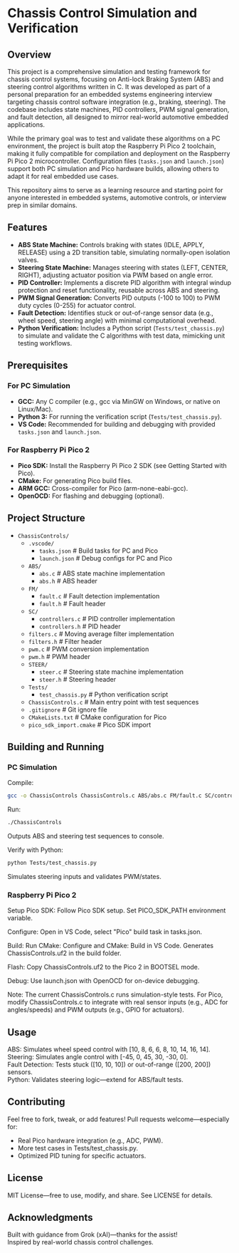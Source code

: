 # Chassis Control Simulation and Verification

## Overview
This project is a comprehensive simulation and testing framework for chassis control systems, focusing on Anti-lock Braking System (ABS) and steering control algorithms written in C. It was developed as part of a personal preparation for an embedded systems engineering interview targeting chassis control software integration (e.g., braking, steering). The codebase includes state machines, PID controllers, PWM signal generation, and fault detection, all designed to mirror real-world automotive embedded applications.

While the primary goal was to test and validate these algorithms on a PC environment, the project is built atop the Raspberry Pi Pico 2 toolchain, making it fully compatible for compilation and deployment on the Raspberry Pi Pico 2 microcontroller. Configuration files (`tasks.json` and `launch.json`) support both PC simulation and Pico hardware builds, allowing others to adapt it for real embedded use cases.

This repository aims to serve as a learning resource and starting point for anyone interested in embedded systems, automotive controls, or interview prep in similar domains.

## Features
- **ABS State Machine:** Controls braking with states (IDLE, APPLY, RELEASE) using a 2D transition table, simulating normally-open isolation valves.
- **Steering State Machine:** Manages steering with states (LEFT, CENTER, RIGHT), adjusting actuator position via PWM based on angle error.
- **PID Controller:** Implements a discrete PID algorithm with integral windup protection and reset functionality, reusable across ABS and steering.
- **PWM Signal Generation:** Converts PID outputs (-100 to 100) to PWM duty cycles (0-255) for actuator control.
- **Fault Detection:** Identifies stuck or out-of-range sensor data (e.g., wheel speed, steering angle) with minimal computational overhead.
- **Python Verification:** Includes a Python script (`Tests/test_chassis.py`) to simulate and validate the C algorithms with test data, mimicking unit testing workflows.

## Prerequisites
### For PC Simulation
- **GCC:** Any C compiler (e.g., gcc via MinGW on Windows, or native on Linux/Mac).
- **Python 3:** For running the verification script (`Tests/test_chassis.py`).
- **VS Code:** Recommended for building and debugging with provided `tasks.json` and `launch.json`.

### For Raspberry Pi Pico 2
- **Pico SDK:** Install the Raspberry Pi Pico 2 SDK (see Getting Started with Pico).
- **CMake:** For generating Pico build files.
- **ARM GCC:** Cross-compiler for Pico (arm-none-eabi-gcc).
- **OpenOCD:** For flashing and debugging (optional).

## Project Structure

- `ChassisControls/`
  - `.vscode/`
    - `tasks.json` # Build tasks for PC and Pico
    - `launch.json` # Debug configs for PC and Pico
  - `ABS/`
    - `abs.c` # ABS state machine implementation
    - `abs.h` # ABS header
  - `FM/`
    - `fault.c` # Fault detection implementation
    - `fault.h` # Fault header
  - `SC/`
    - `controllers.c` # PID controller implementation
    - `controllers.h` # PID header
  - `filters.c` # Moving average filter implementation
  - `filters.h` # Filter header
  - `pwm.c` # PWM conversion implementation
  - `pwm.h` # PWM header
  - `STEER/`
    - `steer.c` # Steering state machine implementation
    - `steer.h` # Steering header
  - `Tests/`
    - `test_chassis.py` # Python verification script
  - `ChassisControls.c` # Main entry point with test sequences
  - `.gitignore` # Git ignore file
  - `CMakeLists.txt` # CMake configuration for Pico
  - `pico_sdk_import.cmake` # Pico SDK import

## Building and Running

### PC Simulation

Compile:
```bash
gcc -o ChassisControls ChassisControls.c ABS/abs.c FM/fault.c SC/controllers.c filters.c pwm.c STEER/steer.c -lm
```

Run:
```bash
./ChassisControls
```
Outputs ABS and steering test sequences to console.

Verify with Python:
```bash
python Tests/test_chassis.py
```
Simulates steering inputs and validates PWM/states.

### Raspberry Pi Pico 2

Setup Pico SDK:
Follow Pico SDK setup.
Set PICO_SDK_PATH environment variable.

Configure:
Open in VS Code, select "Pico" build task in tasks.json.

Build:
Run CMake: Configure and CMake: Build in VS Code.
Generates ChassisControls.uf2 in the build folder.

Flash:
Copy ChassisControls.uf2 to the Pico 2 in BOOTSEL mode.

Debug:
Use launch.json with OpenOCD for on-device debugging.

Note: The current ChassisControls.c runs simulation-style tests. For Pico, modify ChassisControls.c to integrate with real sensor inputs (e.g., ADC for angles/speeds) and PWM outputs (e.g., GPIO for actuators).

## Usage

ABS: Simulates wheel speed control with [10, 8, 6, 6, 8, 10, 14, 16, 14].  
Steering: Simulates angle control with [-45, 0, 45, 30, -30, 0].  
Fault Detection: Tests stuck ([10, 10, 10]) or out-of-range ([200, 200]) sensors.  
Python: Validates steering logic—extend for ABS/fault tests.

## Contributing

Feel free to fork, tweak, or add features! Pull requests welcome—especially for:
- Real Pico hardware integration (e.g., ADC, PWM).
- More test cases in Tests/test_chassis.py.
- Optimized PID tuning for specific actuators.

## License

MIT License—free to use, modify, and share. See LICENSE for details.

## Acknowledgments

Built with guidance from Grok (xAI)—thanks for the assist!  
Inspired by real-world chassis control challenges.

